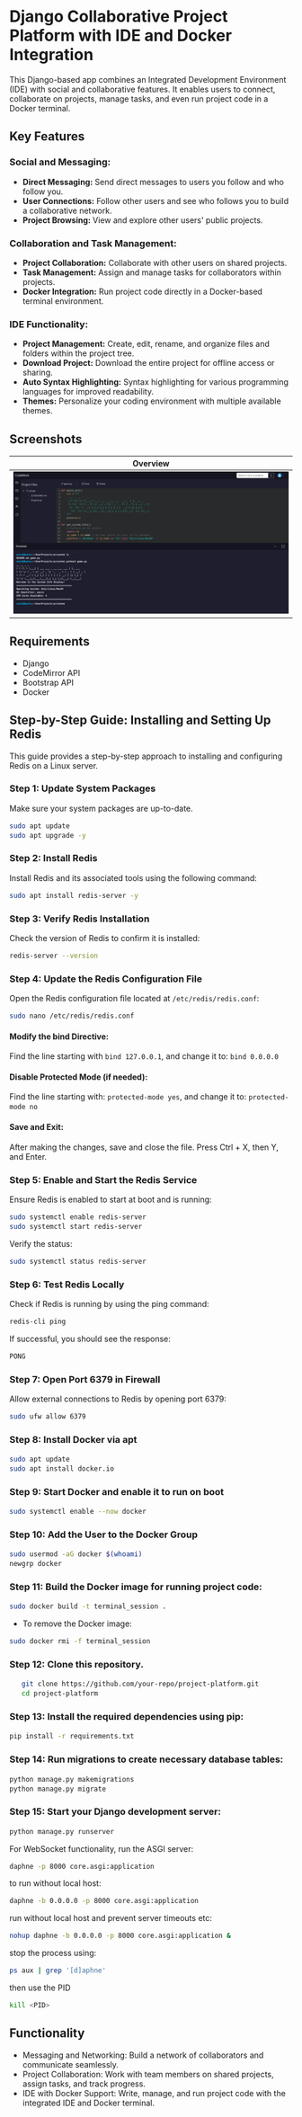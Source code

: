 # Django Collaborative Project Platform with IDE and Docker Integration

 This Django-based app combines an Integrated Development Environment (IDE) with social and collaborative features. It enables users to connect, collaborate on projects, manage tasks, and even run project code in a Docker terminal. 

## Key Features

### Social and Messaging:
- **Direct Messaging:** Send direct messages to users you follow and who follow you.
- **User Connections:** Follow other users and see who follows you to build a collaborative network.
- **Project Browsing:** View and explore other users' public projects.

### Collaboration and Task Management:
- **Project Collaboration:** Collaborate with other users on shared projects.
- **Task Management:** Assign and manage tasks for collaborators within projects.
- **Docker Integration:** Run project code directly in a Docker-based terminal environment.

### IDE Functionality:
- **Project Management:** Create, edit, rename, and organize files and folders within the project tree.
- **Download Project:** Download the entire project for offline access or sharing.
- **Auto Syntax Highlighting:** Syntax highlighting for various programming languages for improved readability.
- **Themes:** Personalize your coding environment with multiple available themes.

## Screenshots

| Overview                                            | 
|-----------------------------------------------------|
| <img src="./screenshots/imageone.png" width="100%"> |

## Requirements

- Django
- CodeMirror API
- Bootstrap API
- Docker

## Step-by-Step Guide: Installing and Setting Up Redis
This guide provides a step-by-step approach to installing and configuring Redis on a Linux server.

### Step 1: Update System Packages
Make sure your system packages are up-to-date.
```bash
sudo apt update
sudo apt upgrade -y
```
### Step 2: Install Redis
Install Redis and its associated tools using the following command:
```bash
sudo apt install redis-server -y
```

### Step 3: Verify Redis Installation
Check the version of Redis to confirm it is installed:
```bash
redis-server --version
```

### Step 4: Update the Redis Configuration File
Open the Redis configuration file located at `/etc/redis/redis.conf`:
```bash
sudo nano /etc/redis/redis.conf
```
#### Modify the bind Directive:
Find the line starting with `bind 127.0.0.1`, and change it to:
`bind 0.0.0.0`
#### Disable Protected Mode (if needed):
Find the line starting with: `protected-mode yes`, and change it to:
`protected-mode no`
#### Save and Exit:
After making the changes, save and close the file. Press Ctrl + X, then Y, and Enter.

### Step 5: Enable and Start the Redis Service
Ensure Redis is enabled to start at boot and is running:
```bash
sudo systemctl enable redis-server
sudo systemctl start redis-server
```
Verify the status:
```bash
sudo systemctl status redis-server
```

### Step 6: Test Redis Locally
Check if Redis is running by using the ping command:
```bash
redis-cli ping
```
If successful, you should see the response:
```bash
PONG
```

### Step 7: Open Port 6379 in Firewall
Allow external connections to Redis by opening port 6379:
```bash
sudo ufw allow 6379
```

### Step 8: Install Docker via apt 
```bash
sudo apt update
sudo apt install docker.io
```
### Step 9: Start Docker and enable it to run on boot
```bash
sudo systemctl enable --now docker
```

### Step 10: Add the User to the Docker Group
```bash
sudo usermod -aG docker $(whoami)
newgrp docker
```

### Step 11: Build the Docker image for running project code:
```bash
sudo docker build -t terminal_session .
```
- To remove the Docker image: 
```bash
sudo docker rmi -f terminal_session
```

### Step 12: Clone this repository.
```bash
   git clone https://github.com/your-repo/project-platform.git
   cd project-platform
```

### Step 13: Install the required dependencies using pip:
```bash
pip install -r requirements.txt
```
### Step 14: Run migrations to create necessary database tables:
```bash
python manage.py makemigrations
python manage.py migrate
```

### Step 15: Start your Django development server:
```bash
python manage.py runserver
```

For WebSocket functionality, run the ASGI server:
```bash
daphne -p 8000 core.asgi:application
```
to run without local host: 
```bash
daphne -b 0.0.0.0 -p 8000 core.asgi:application
```
run without local host and prevent server timeouts etc: 
```bash
nohup daphne -b 0.0.0.0 -p 8000 core.asgi:application &
```

stop the process using: 
```bash
ps aux | grep '[d]aphne'
```

then use the PID
```bash
kill <PID>
```


## Functionality
- Messaging and Networking: Build a network of collaborators and communicate seamlessly.
- Project Collaboration: Work with team members on shared projects, assign tasks, and track progress.
- IDE with Docker Support: Write, manage, and run project code with the integrated IDE and Docker terminal.